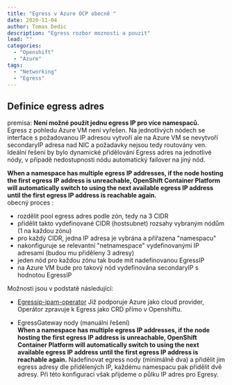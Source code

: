 ```yaml
---
title: "Egress v Azure OCP obecně "
date: 2020-11-04 
author: Tomas Dedic
description: "Egress rozbor moznosti a pouzit"
lead: ""
categories:
  - "Openshift"
  - "Azure"
tags:
  - "Networking"
  - "Egress"
---
```

## Definice egress adres

premisa: **Není možné použít jednu egress IP pro více namespaců.**  
Egress z pohledu Azure VM není vyřešen. Na jednotlivých nódech se interface s požadovanou IP adresou vytvoří ale na Azure VM se nevytvoří secondaryIP adresa nad NIC a požadavky nejsou tedy routovány ven.  
Ideální řešení by bylo dynamické přidělování Egress adres na jednotlivé nódy, v případě nedostupnosti nódu automatický failover na jiný nód.


**When a namespace has multiple egress IP addresses, if the node hosting the first egress IP address is unreachable, OpenShift Container Platform will automatically switch to using the next available egress IP address until the first egress IP address is reachable again.**  
obecný proces :  
+ rozdělit pool egress adres podle zón, tedy na 3 CIDR
+ přidělit takto vydefinované CIDR (hostsubnet) rozsahy vybraným nódům (1 na každou zónu)
+ pro každý CIDR, jedna IP adresa je vybrána a přiřazena "namespacu"
+ nakonfiguruje se relevantní "netnamespace" vydefinovanými IP adresami (budou mu přiděleny 3 adresy)
+ jeden nód pro každou zónu tak bude mít nadefinovanou EgressIP 
+ na Azure VM bude pro takový nód vydefinována secondaryIP s hodnotou EgressIP


Možnosti jsou v podstatě následující:  
+ [Egressip-ipam-operator](https://github.com/redhat-cop/egressip-ipam-operator)
  Již podporuje Azure jako cloud provider, Operátor zpravuje k Egress jako CRD přímo v Openshiftu. 

+ EgressGateway nody (manuálni řešení)  
	**When a namespace has multiple egress IP addresses, if the node hosting the first egress IP address is unreachable, OpenShift Container Platform will automatically switch to using the next available egress IP address until the first egress IP address is reachable again.**
  Nadefinovat egress nody (minimálně dva) a přidělit jim egress adresy dle přidělených IP, každému namespacu pak přidělit dvě adresy.  Při této konfiguraci však přijdeme o půlku IP adres pro Egresy.
